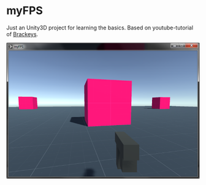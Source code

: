 # myFPS
Just an Unity3D project for learning the basics. Based on youtube-tutorial of [Brackeys](https://www.youtube.com/user/Brackeys).



![](https://github.com/Sharprender/myFPS/raw/master/screenshots/screenshot_01.png)
